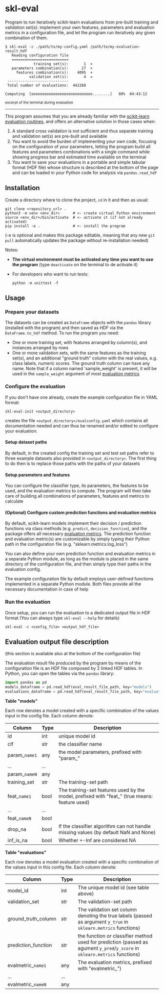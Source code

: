 # skl-eval

Program to run iteratively scikit-learn evaluations from pre-built
training and validation set(s): implement your own features, parameters 
and evaluation metrics in a configuration file, and let the program run 
iteratively any given combination of them. 

```console
$ skl-eval -c ./path/to/my-config.yaml /path/to/my-evaluation-result.hdf
   Reading configuration file
   ==========================
             training set(s):       1  ×
   parameters combination(s):      27  ×
     features combination(s):    4095  ×
           validation set(s):       4  =
 ----------------------------
 Total number of evaluations:  442260

Computing  [oooooooooooooooooooooooooooo........]   80%  04:43:12
```
<sup>excerpt of the terminal during evaluation</sup>
<hr>

This program assumes that you are already familiar with the
[scikit-learn evaluation routines](https://scikit-learn.org/stable/modules/model_evaluation.html),
and offers an alternative solution in those cases when:

 1. A standard cross validation is not sufficient and thus
    separate training and validation set(s) are pre-built and available
 2. You want to avoid the burden of implementing your own code, focusing on the
    configuration of your parameters, letting the program build all features 
    and parameters combinations with a single command while showing 
    progress bar and estimated time available on the terminal
 3. You want to save your evaluations in a portable and simple tabular format
    (HDF file) whose structure is described at the bottom of the page
    and can be loaded in your Python code for analysis via `pandas.read_hdf`
    

## Installation

Create a directory where to clone the project, `cd` in it and then
as usual:

```console
git clone <repository_url> .
python3 -m venv <env_dir>      # <- create virtual Python environment
source <env_dir>/bin/activate  # <- activate it (if not already activated)
pip install -e .               # <- install the program
```
(-e is optional  and makes this package editable, meaning that any new 
`git pull` automatically updates the package without re-installation needed)

Notes: 
 - **The virtual environment must be activated any time you want to use 
   the program** (type `deactivate` on the terminal to de activate it)

 - For developers who want to run tests:

   ```console
   python -m unittest -f
   ```

## Usage

### Prepare your datasets

The datasets can be created as `DataFrame` objects with the `pandas` library
(installed with the  program) and then saved as HDF via the `DataFrame.to_hdf`
method. To run the program you need:

- One or more training set, with features arranged by column(s), and 
  instances arranged by rows
- One or more validation sets, with the same features as the training set(s), 
  and an additional "ground truth" column with the real values, e.g. class 
  labels,  numeric scores. The ground truth column can have any name. 
  Note that if a column named 'sample_weight' is present, it will be used in 
  the `sample_weight` argument of most [evaluation
  metrics](https://scikit-learn.org/stable/modules/model_evaluation.html)
  

### Configure the evaluation

If you don't have one already, create the example configuration file in YAML 
format:

```console
skl-eval-init <output_directory>
```
creates the file `<output_directory>/evalconfig.yaml` which contains all
documentation needed and can thus be renamed and/or edited to configure your 
evaluation:

#### Setup dataset paths

By default, in the created config the training set and test set paths
refer to three example datasets also provided in `<output_directory>`.
The first thing to do then is to replace those paths with the paths of your 
datasets


#### Setup parameters and features

You can configure the classifier type, its parameters,
the features to be used, and the evaluation metrics to compute. 
The program will then take care of building all combinations of 
parameters, features and metrics to calculate


#### (Optional) Configure custom prediction functions and evaluation metrics
 
By default, scikit-learn models implement their decision / prediction
functions via class methods (e.g. `predict`, `decision_function`), and
the package offers all necessary [evaluation metrics](https://scikit-learn.org/stable/modules/model_evaluation.html). 
The prediction function and evaluation metric(s) are customizable 
by simply typing their Python path in the configuration file
(e.g. "sklearn.metrics.log_loss")

You can also define your own prediction function and evaluation metrics in a
separate Python module, as long as the module is placed in the same directory 
of the configuration file, and then simply type their paths
in the evaluation config.

The example configuration file by default employs user-defined functions
implemented in a separate Python module. Both files provide all the necessary
documentation in case of help


### Run the evaluation

Once setup, you can run the evaluation to a dedicated output file in HDF format
(You can always type `skl-eval --help` for details)

```console
skl-eval -c <config_file> <output_hdf_file>
```

## Evaluation output file description

(this section is available also at the bottom of the configuration file)

<!-- DEVELOPERS NOTE: when modifying the Evaluation output file description,
it is recommended to modify it here and then copy/paste this section at the
bottom of data/evalconfig.yaml -->

The evaluation result file produced by the program by means of the
configuration file is an HDF file composed by 2 linked HDF tables. In Python,
you can open the tables via the `pandas` library:

```python
import pandas as pd
models_dataframe = pd.read_hdf(eval_result_file_path, key="models")
evaluations_dataframe = pd.read_hdf(eval_result_file_path, key="evaluations")
```

**Table "models"**

Each row denotes a model created with a specific combination of the values
input in the config file. Each column denote:

| Column        | Type | Description                                        |
|---------------|------|----------------------------------------------------|
| id            | int  | unique model id                                    |
| clf           | str  | the classifier name                                |
| param_`name1` | any  | the model parameters, prefixed with "param_"       |
| ...           | ...  |                                                    |
| param_`nameN` | any  |                                                    |
| training_set  | str  | The training-set path         |
| feat_`name1`  | bool | The training-set features used by the model, prefixed with "feat_" (true means: feature used) |
| ...           | ...  |                                                    |
| feat_`nameN`  | bool |                                                    |
| drop_na       | bool | If the classifier algorithm can not handle missing values (by default NaN and None) |
| inf_is_na     | bool | Whether +-Inf are considered NA                    |


**Table "evaluations"**

Each row denotes a model evaluation created with a specific combination of
the values input in this config file. Each column denote:

| Column               | Type | Description                                 |
|----------------------|------|---------------------------------------------|
| model_id             | int  | The unique model id (see table above)       |
| validation_set       | str  | The validation-set path                     |
| ground_truth_column  | str  | The validation set column denoting the true labels (passed as argument `y_true` in `sklearn.metrics` functions) |
| prediction_function  | str  | the function or classifier method used for prediction (passed as agument `y_pred`/`y_score` in `sklearn.metrics` functions) |
| evalmetric_`name1`   | any  | The evaluation metrics, prefixed with "evalmetric_") |
| ...                  | ...  |                                             |
| evalmetric_`nameN`   | any  |                                             |
